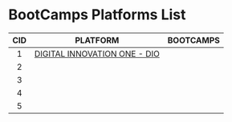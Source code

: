 # BootCamps Platforms List

|CID    |PLATFORM                                             |BOOTCAMPS  |
|:---:  |:---:                                                |:---:      |
|1      |[DIGITAL INNOVATION ONE - DIO](https://web.dio.me/)  |           |
|2      |[]()                                                 |           |
|3      |[]()                                                 |           |
|4      |[]()                                                 |           |
|5      |[]()                                                 |           |
